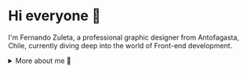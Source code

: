 # Hi everyone 👋

I'm Fernando Zuleta, a professional graphic designer from Antofagasta, Chile, currently diving deep into the world of Front-end development.

<details>
<summary>
  More about me 🚀
</summary>

## Quick Overview

I work as a graphic designer at [Aion Innovation](https://aion.cl/), a company focused on training and education. Alongside my professional work, I'm pursuing a Front-end development bootcamp to expand my skill set.

### GitHub Stats  
<a href="https://github.com/anuraghazra/github-readme-stats">
  <img align="center" src="https://github-readme-stats.anuraghazra1.vercel.app/api?username=zuletag&show_icons=true&line_height=27&include_all_commits=true" alt="Fernando's GitHub stats" />
</a>

---

### What I do 💡

With a strong foundation in graphic design, I transitioned into web development through self-taught practices and professional projects. I specialize in combining creative design with technical implementation.

#### 🌱 Currently:
- Enhancing my Front-end skills.
- Exploring technologies like Vue, Bootstrap, Node.js, and Firebase.
- Tackling challenges and exercises from my bootcamp.

---

## My Skills 📜

### Web Development
- **WordPress** – Extensive experience creating custom sites.
- **Vue.js** – Leveraging this framework for Front-end challenges.
- **Node.js** – Developing server-side functionality.
- **Bootstrap** – Crafting responsive, visually appealing designs.
- **Firebase** – Implementing authentication and database solutions.

### Design
- **Graphic Design** – Expertise in corporate and business design.
- **Strategic Design** – Building designs with a focus on goals and usability.

### Productivity Utilities
- Adobe Creative Suite – Mastery in Photoshop, Illustrator, and more.
- Visual Studio Code – My go-to tool for coding.

---

## What I'm Currently Learning 📚

- Deepening my understanding of Front-end frameworks.
- Improving workflow automation and project management skills.
- Exploring integrations between design and code.

---

## Contact Me 📬

[![Github](https://img.shields.io/badge/-Github-000?style=flat&logo=Github&logoColor=white)](https://github.com/zuletag)
[![Linkedin](https://img.shields.io/badge/-LinkedIn-blue?style=flat&logo=Linkedin&logoColor=white)](https://www.linkedin.com/in/fernandozuleta/)
[![Gmail](https://img.shields.io/badge/-Gmail-c14438?style=flat&logo=Gmail&logoColor=white)](mailto:contacto@graficandozuleta.cl)

---

Thank you for visiting my profile! Let's create something amazing together. ✨
</details>
